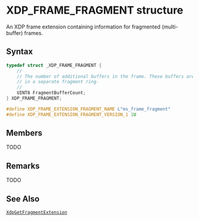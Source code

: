 # XDP_FRAME_FRAGMENT structure

An XDP frame extension containing information for fragmented (multi-buffer) frames.

## Syntax

```C
typedef struct _XDP_FRAME_FRAGMENT {
    //
    // The number of additional buffers in the frame. These buffers are stored
    // in a separate fragment ring.
    //
    UINT8 FragmentBufferCount;
} XDP_FRAME_FRAGMENT;

#define XDP_FRAME_EXTENSION_FRAGMENT_NAME L"ms_frame_fragment"
#define XDP_FRAME_EXTENSION_FRAGMENT_VERSION_1 1U
```

## Members

TODO

## Remarks

TODO

## See Also

[`XdpGetFragmentExtension`](XdpGetFragmentExtension.md)
